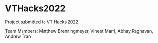 # VTHacks2022

Project submitted to VT Hacks 2022

Team Members: Matthew Brenningmeyer, Vineet Marri, Abhay Raghavan, Andrew Tran